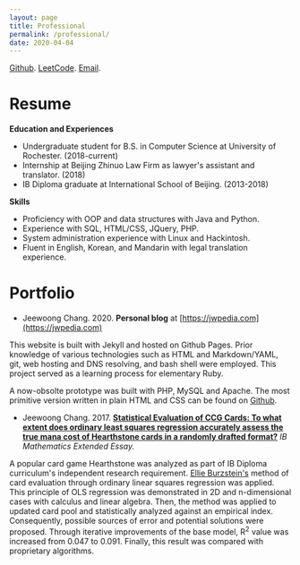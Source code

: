 ```yaml
---
layout: page
title: Professional
permalink: /professional/
date: 2020-04-04
---
```


[Github](https://github.com/JeewoongChang). [LeetCode](https://leetcode.com/skaliq/). [Email](mailto:hello@jwpedia.com).

# Resume

**Education and Experiences**

* Undergraduate student for B.S. in Computer Science at University of Rochester. (2018-current)
* Internship at Beijing Zhinuo Law Firm as lawyer's assistant and translator. (2018)
* IB Diploma graduate at International School of Beijing. (2013-2018)

**Skills**

* Proficiency with OOP and data structures with Java and Python.
* Experience with SQL, HTML/CSS, JQuery, PHP.
* System administration experience with Linux and Hackintosh.
* Fluent in English, Korean, and Mandarin with legal translation experience.

# Portfolio

* Jeewoong Chang. 2020. **Personal blog** at [https://jwpedia.com](https://jwpedia.com)

This website is built with Jekyll and hosted on Github Pages. Prior knowledge of various technologies such as HTML and Markdown/YAML, git, web hosting and DNS resolving, and bash shell were employed. This project served as a learning process for elementary Ruby.

A now-obsolte prototype was built with PHP, MySQL and Apache. The most primitive version written in plain HTML and CSS can be found on [Github](https://github.com/JeewoongChang/TechnicallyIntentionally).

* Jeewoong Chang. 2017. [**Statistical Evaluation of CCG Cards: To what extent does ordinary least squares regression accurately assess the true mana cost of Hearthstone cards in a randomly drafted format?**](/Media/Jeewoong-Chang-Mathematics-EE.pdf) *IB Mathematics Extended Essay.*

A popular card game Hearthstone was analyzed as part of IB Diploma curriculum's independent research requirement. [Ellie Burzstein's](https://elie.net/) method of card evaluation through ordinary linear squares regression was applied. This principle of OLS regression was demonstrated in 2D and n-dimensional cases with calculus and linear algebra. Then, the method was applied to updated card pool and statistically analyzed against an empirical index. Consequently, possible sources of error and potential solutions were proposed. Through iterative improvements of the base model, R<sup>2</sup> value was increased from 0.047 to 0.091. Finally, this result was compared with proprietary algorithms.
